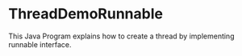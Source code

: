 # ThreadDemoRunnable
This Java Program explains how to create a thread by implementing runnable interface.
